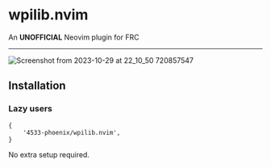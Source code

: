 
# wpilib.nvim

An **UNOFFICIAL** Neovim plugin for FRC

---

![Screenshot from 2023-10-29 at 22_10_50 720857547](https://github.com/frc4533-lincoln/wpilib.nvim/assets/132951735/8d7e1d87-41af-40c4-91fb-8fb8b12601ca)

## Installation

### Lazy users

```
{
    '4533-phoenix/wpilib.nvim',
}
```

No extra setup required.

